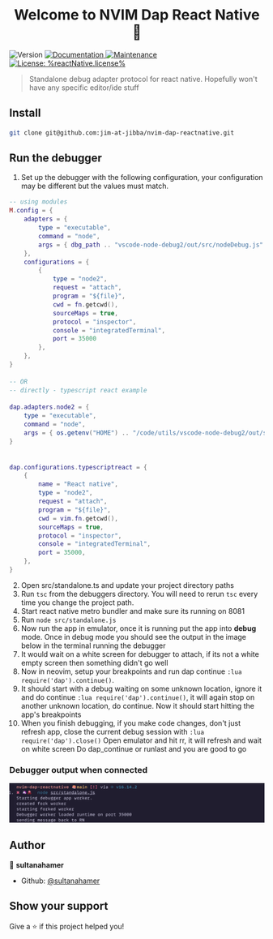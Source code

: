 <h1 align="center">Welcome to NVIM Dap React Native 👋</h1>
<p>
  <img alt="Version" src="https://img.shields.io/badge/version-1.9.1-blue.svg?cacheSeconds=2592000" />
  <a href="https://github.com/microsoft/vscode-react-native#readme" target="_blank">
    <img alt="Documentation" src="https://img.shields.io/badge/documentation-yes-brightgreen.svg" />
  </a>
  <a href="https://github.com/microsoft/vscode-react-native/graphs/commit-activity" target="_blank">
    <img alt="Maintenance" src="https://img.shields.io/badge/Maintained%3F-yes-green.svg" />
  </a>
  <a href="https://github.com/microsoft/vscode-react-native/blob/master/LICENSE" target="_blank">
    <img alt="License: %reactNative.license%" src="https://img.shields.io/github/license/sultanahamer/NVIM Dap React Native" />
  </a>
</p>

> Standalone debug adapter protocol for react native. Hopefully won't have any specific editor/ide stuff

## Install

```sh
git clone git@github.com:jim-at-jibba/nvim-dap-reactnative.git
```

## Run the debugger

1. Set up the debugger with the following configuration, your configuration may be different but the values must match.

```lua
-- using modules
M.config = {
	adapters = {
		type = "executable",
		command = "node",
		args = { dbg_path .. "vscode-node-debug2/out/src/nodeDebug.js" },
	},
	configurations = {
		{
			type = "node2",
			request = "attach",
			program = "${file}",
			cwd = fn.getcwd(),
			sourceMaps = true,
			protocol = "inspector",
			console = "integratedTerminal",
			port = 35000
		},
	},
}

-- OR
-- directly - typescript react example

dap.adapters.node2 = {
	type = "executable",
	command = "node",
	args = { os.getenv("HOME") .. "/code/utils/vscode-node-debug2/out/src/nodeDebug.js" },
}


dap.configurations.typescriptreact = {
	{
		name = "React native",
		type = "node2",
		request = "attach",
		program = "${file}",
		cwd = vim.fn.getcwd(),
		sourceMaps = true,
		protocol = "inspector",
		console = "integratedTerminal",
		port = 35000,
	},
}

```
2. Open src/standalone.ts and update your project directory paths
3. Run `tsc` from the debuggers directory. You will need to rerun `tsc` every time you change the project path.
4. Start react native metro bundler and make sure its running on 8081
3. Run `node src/standalone.js`
4. Now run the app in emulator, once it is running put the app into **debug** mode. Once in debug mode you should see the output in the image below in the terminal running the debugger
5. It would wait on a white screen for debugger to attach, if its not a white empty screen then something didn't go well
6. Now in neovim, setup your breakpoints and run dap continue `:lua require('dap').continue()`.
7. It should start with a debug waiting on some unknown location, ignore it and do continue `:lua require('dap').continue()`, it will again stop on another unknown location, do continue. Now it should start hitting the app's breakpoints
8. When you finish debugging, if you make code changes, don't just refresh app, close the current debug session with `:lua require('dap').close()` Open emulator and hit rr, it will refresh and wait on white screen Do dap_continue or runlast and you are good to go

### Debugger output when connected
<img src="./connected.png" alt='Connected to the debugger'>

## Author

👤 **sultanahamer**

* Github: [@sultanahamer](https://github.com/sultanahamer)

## Show your support

Give a ⭐️ if this project helped you!

